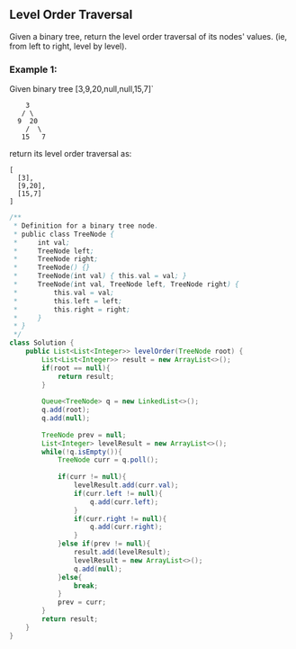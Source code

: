 ## Level Order Traversal

Given a binary tree, return the level order traversal of its nodes' values. (ie, from left to right, level by level).

### Example 1:
Given binary tree [3,9,20,null,null,15,7]`
```
    3
   / \
  9  20
    /  \
   15   7
```
return its level order traversal as:
```
[
  [3],
  [9,20],
  [15,7]
]
```

```java
/**
 * Definition for a binary tree node.
 * public class TreeNode {
 *     int val;
 *     TreeNode left;
 *     TreeNode right;
 *     TreeNode() {}
 *     TreeNode(int val) { this.val = val; }
 *     TreeNode(int val, TreeNode left, TreeNode right) {
 *         this.val = val;
 *         this.left = left;
 *         this.right = right;
 *     }
 * }
 */
class Solution {
    public List<List<Integer>> levelOrder(TreeNode root) {
        List<List<Integer>> result = new ArrayList<>();
        if(root == null){
            return result;
        }
        
        Queue<TreeNode> q = new LinkedList<>();
        q.add(root);
        q.add(null);
        
        TreeNode prev = null;
        List<Integer> levelResult = new ArrayList<>();
        while(!q.isEmpty()){
            TreeNode curr = q.poll();
            
            if(curr != null){
                levelResult.add(curr.val);
                if(curr.left != null){
                    q.add(curr.left);
                }
                if(curr.right != null){
                    q.add(curr.right);
                }
            }else if(prev != null){
                result.add(levelResult);
                levelResult = new ArrayList<>();
                q.add(null);
            }else{
                break;
            }
            prev = curr;
        }
        return result;
    }
}
```  
